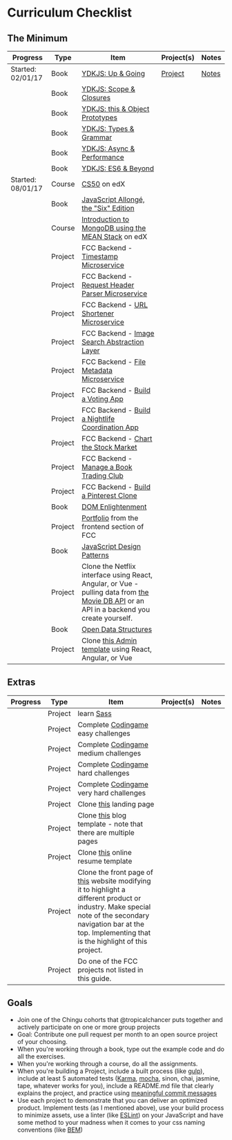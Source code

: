 # Curriculum Checklist

## The Minimum

| Progress | Type | Item | Project(s) | Notes |
|------|------|------|------------|-------|
| Started: 02/01/17  | Book | [YDKJS: Up & Going](https://github.com/getify/You-Dont-Know-JS/blob/master/up%20&%20going/README.md#you-dont-know-js-up--going) | [Project](/projects/ydkjs/chapter1)  | [Notes](books/notes/notesCh1Up%26Going.md)   |
|   | Book | [YDKJS: Scope & Closures](https://github.com/getify/You-Dont-Know-JS/blob/master/scope%20&%20closures/README.md#you-dont-know-js-scope--closures) |   |    |
|   | Book | [YDKJS: this & Object Prototypes](https://github.com/getify/You-Dont-Know-JS/blob/master/this%20&%20object%20prototypes/README.md#you-dont-know-js-this--object-prototypes) |   |    |
|   | Book | [YDKJS: Types & Grammar](https://github.com/getify/You-Dont-Know-JS/blob/master/types%20&%20grammar/README.md#you-dont-know-js-types--grammar) |   |    |
|   | Book | [YDKJS: Async & Performance](https://github.com/getify/You-Dont-Know-JS/blob/master/async%20&%20performance/README.md#you-dont-know-js-async--performance) |   |    |
|   | Book | [YDKJS: ES6 & Beyond](https://github.com/getify/You-Dont-Know-JS/blob/master/es6%20&%20beyond/README.md#you-dont-know-js-es6--beyond) |   |    |
|Started: 08/01/17   | Course | [CS50](https://courses.edx.org/courses/course-v1%3AHarvardX%2BCS50%2BX/)  on edX |   |    |
|   | Book | [JavaScript Allongé, the "Six" Edition](https://leanpub.com/javascriptallongesix) |   |    |
|   | Course | [Introduction to MongoDB using the MEAN Stack](https://www.edx.org/course/introduction-mongodb-using-mean-stack-mongodbx-m101x-0) on edX |   |    |
|   | Project | FCC Backend - [Timestamp Microservice](https://www.freecodecamp.com/challenges/timestamp-microservice) |   |    |
|   | Project | FCC Backend - [Request Header Parser Microservice](https://www.freecodecamp.com/challenges/request-header-parser-microservice) |   |    |
|   | Project | FCC Backend - [URL Shortener Microservice](https://www.freecodecamp.com/challenges/url-shortener-microservice) |   |    |
|   | Project | FCC Backend - [Image Search Abstraction Layer](https://www.freecodecamp.com/challenges/image-search-abstraction-layer) |   |    |
|   | Project | FCC Backend - [File Metadata Microservice](https://www.freecodecamp.com/challenges/file-metadata-microservice) |   |    |
|   | Project | FCC Backend - [Build a Voting App](https://www.freecodecamp.com/challenges/build-a-voting-app) |   |    |
|   | Project | FCC Backend - [Build a Nightlife Coordination App](https://www.freecodecamp.com/challenges/build-a-nightlife-coordination-app) |   |    |
|   | Project | FCC Backend - [Chart the Stock Market](https://www.freecodecamp.com/challenges/chart-the-stock-market) |   |    |
|   | Project | FCC Backend - [Manage a Book Trading Club](https://www.freecodecamp.com/challenges/manage-a-book-trading-club) |   |    |
|   | Project | FCC Backend - [Build a Pinterest Clone](https://www.freecodecamp.com/challenges/build-a-pinterest-clone) |   |    |
|   | Book | [DOM Enlightenment](http://domenlightenment.com/) |   |    |
|   | Project | [Portfolio](https://www.freecodecamp.com/challenges/build-a-personal-portfolio-webpage) from the frontend section of FCC |   |    |
|   | Book | [JavaScript Design Patterns](https://addyosmani.com/resources/essentialjsdesignpatterns/book/) |   |    |
|   | Project | Clone the Netflix interface using React, Angular, or Vue - pulling data from [the Movie DB API](https://www.themoviedb.org/documentation/api) or an API in a backend you create yourself. |   |    |
|   | Book | [Open Data Structures](http://www.aupress.ca/books/120226/ebook/99Z_Morin_2013-Open_Data_Structures.pdf) |   |    |
|   | Project | Clone [this Admin template](http://rubix410.sketchpixy.com/ltr/dashboard) using React, Angular, or Vue |   |    |

## Extras

| Progress | Type | Item | Project(s) | Notes |
|------|------|------|------------|-------|
|   | Project | learn [Sass](http://sass-lang.com/guide) |   |    |
|   | Project | Complete [Codingame](https://www.codingame.com) easy challenges |   |    |
|   | Project | Complete [Codingame](https://www.codingame.com) medium challenges |   |    |
|   | Project | Complete [Codingame](https://www.codingame.com) hard challenges |   |    |
|   | Project | Complete [Codingame](https://www.codingame.com) very hard challenges |   |    |
|   | Project | Clone [this](https://blackrockdigital.github.io/startbootstrap-creative/)  landing page |   |    |
|   | Project | Clone [this](https://blackrockdigital.github.io/startbootstrap-clean-blog/) blog template - note that there are multiple pages |   |    |
|   | Project | Clone [this](https://creativemarket.com/ikonome/686585-Material-Resume-Blue/screenshots/#screenshot2) online resume template |   |    |
|   | Project | Clone the front page of [this](https://urbanarmorgear.com/) website modifying it to highlight a different product or industry. Make special note of the secondary navigation bar at the top. Implementing that is the highlight of this project. |   |    |
|   | Project | Do one of the FCC projects not listed in this guide. |   |    |

## Goals

* Join one of the Chingu cohorts that @tropicalchancer puts together and actively participate on one or more group projects
* Goal: Contribute one pull request per month to an open source project of your choosing.
* When you're working through a book, type out the example code and do all the exercises.
* When you're working through a course, do all the assignments.
* When you're building a Project, include a built process (like [gulp](http://gulpjs.com/)), include at least 5 automated tests ([Karma](https://karma-runner.github.io/1.0/index.html), [mocha](https://mochajs.org/), sinon, chai, jasmine, tape, whatever works for you), include a README.md file that clearly explains the project, and practice using [meaningful 
commit messages](http://chris.beams.io/posts/git-commit/) 
* Use each project to demonstrate that you can deliver an optimized product. Implement tests (as I mentioned above), use your build process to minimize assets, use a linter (like [ESLint](http://eslint.org/)) on your JavaScript and have some method to your madness when it comes to your css naming conventions (like [BEM](http://getbem.com/introduction/))
